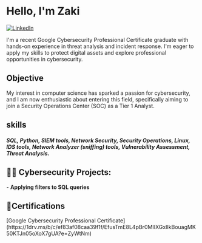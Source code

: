 # Hello, I'm Zaki
[![LinkedIn](https://img.shields.io/badge/LinkedIn-Connect-blue?style=flat&logo=linkedin)](https://www.linkedin.com/in/zaki-shuriye-9aaa5427a/)


I'm a recent Google Cybersecurity Professional Certificate graduate with hands-on experience in threat analysis and incident response. I'm eager to apply my skills to protect digital assets and explore professional opportunities in cybersecurity.

## Objective
My interest in computer science has sparked a passion for cybersecurity, and I am now enthusiastic about entering this field, specifically aiming to join a Security Operations Center (SOC) as a Tier 1 Analyst.

## skills
##### SQL, Python, SIEM tools, Network Security, Security Operations, Linux, IDS tools, Network Analyzer (sniffing) tools, Vulnerability Assessment, Threat Analysis.
<h2>👨‍💻 Cybersecurity Projects:</h2>
- <b>Applying filters to SQL queries</b>

<h2>📃Certifications</h2>
[Google Cybersecurity Professional Certificate](https://1drv.ms/b/c/ef83af08caa39f1f/EfusTmE8L4pBr0MIIXGxIIkBouagMK50KTJn05oXoX7gUA?e=ZyWtNm)
